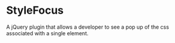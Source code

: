 StyleFocus
==========

A jQuery plugin that allows a developer to see a pop up of the css associated with a single element.